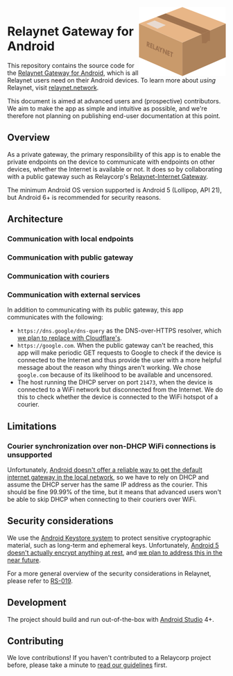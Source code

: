 <img src="./relaynet-logo.png" align="right"/>

# Relaynet Gateway for Android

This repository contains the source code for the [Relaynet Gateway for Android](https://play.google.com/store/apps/details?id=tech.relaycorp.gateway), which is all Relaynet users need on their Android devices. To learn more about _using_ Relaynet, visit [relaynet.network](https://relaynet.network/users).

This document is aimed at advanced users and (prospective) contributors. We aim to make the app as simple and intuitive as possible, and we're therefore not planning on publishing end-user documentation at this point.

## Overview

As a private gateway, the primary responsibility of this app is to enable the private endpoints on the device to communicate with endpoints on other devices, whether the Internet is available or not. It does so by collaborating with a public gateway such as Relaycorp's [Relaynet-Internet Gateway](https://docs.relaycorp.tech/relaynet-internet-gateway/).

The minimum Android OS version supported is Android 5 (Lollipop, API 21), but Android 6+ is recommended for security reasons.

## Architecture


### Communication with local endpoints

### Communication with public gateway

### Communication with couriers

### Communication with external services

In addition to communicating with its public gateway, this app communicates with the following:

- `https://dns.google/dns-query` as the DNS-over-HTTPS resolver, which [we plan to replace with Cloudflare's](https://github.com/relaycorp/relaynet-gateway-android/issues/249).
- `https://google.com`. When the public gateway can't be reached, this app will make periodic GET requests to Google to check if the device is connected to the Internet and thus provide the user with a more helpful message about the reason why things aren't working. We chose `google.com` because of its likelihood to be available and uncensored.
- The host running the DHCP server on port `21473`, when the device is connected to a WiFi network but disconnected from the Internet. We do this to check whether the device is connected to the WiFi hotspot of a courier.

## Limitations

### Courier synchronization over non-DHCP WiFi connections is unsupported

Unfortunately, [Android doesn't offer a reliable way to get the default internet gateway in the local network](https://stackoverflow.com/questions/61615270/how-to-get-the-ip-address-of-the-default-gateway-reliably-on-android-5), so we have to rely on DHCP and assume the DHCP server has the same IP address as the courier. This should be fine 99.99% of the time, but it means that advanced users won't be able to skip DHCP when connecting to their couriers over WiFi.

## Security considerations

We use the [Android Keystore system](https://developer.android.com/training/articles/keystore) to protect sensitive cryptographic material, such as long-term and ephemeral keys. Unfortunately, [Android 5 doesn't actually encrypt anything at rest](https://issuetracker.google.com/issues/132325342#comment29), and [we plan to address this in the near future](https://github.com/relaycorp/relaynet-gateway-android/issues/247).

For a more general overview of the security considerations in Relaynet, please refer to [RS-019](https://specs.relaynet.network/RS-019). 

## Development

The project should build and run out-of-the-box with [Android Studio](https://developer.android.com/studio/) 4+.

## Contributing

We love contributions! If you haven't contributed to a Relaycorp project before, please take a minute to [read our guidelines](https://github.com/relaycorp/.github/blob/master/CONTRIBUTING.md) first.
